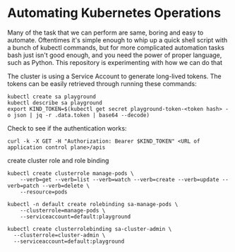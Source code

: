 # Automating Kubernetes Operations
Many of the task that we can perform are same, boring and easy to automate. Oftentimes it's simple enough to whip up a quick shell script with a bunch of kubectl commands, but for more complicated automation tasks bash just isn't good enough, and you need the power of proper language, such as Python. This repository is experimenting with how we can do that

The cluster is using a Service Account to generate long-lived tokens. The tokens can be easily retrieved through running these commands:
```
kubectl create sa playground
kubectl describe sa playground
export KIND_TOKEN=$(kubectl get secret playground-token-<token hash> -o json | jq -r .data.token | base64 --decode)
```

Check to see if the authentication works:
```
curl -k -X GET -H "Authorization: Bearer $KIND_TOKEN" <URL of application control plane>/apis
```

create cluster role and role binding
```
kubectl create clusterrole manage-pods \
    --verb=get --verb=list --verb=watch --verb=create --verb=update --verb=patch --verb=delete \
    --resource=pods

kubectl -n default create rolebinding sa-manage-pods \
    --clusterrole=manage-pods \
    --serviceaccount=default:playground

kubectl create clusterrolebinding sa-cluster-admin \
  --clusterrole=cluster-admin \
  --serviceaccount=default:playground
```
